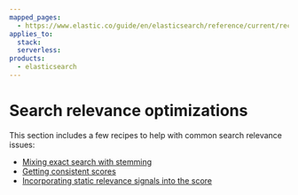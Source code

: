 ```yaml
---
mapped_pages:
  - https://www.elastic.co/guide/en/elasticsearch/reference/current/recipes.html
applies_to:
  stack:
  serverless:
products:
  - elasticsearch
---
```


# Search relevance optimizations

This section includes a few recipes to help with common search relevance issues:

* [Mixing exact search with stemming](search-relevance/mixing-exact-search-with-stemming.md)
* [Getting consistent scores](search-relevance/consistent-scoring.md)
* [Incorporating static relevance signals into the score](search-relevance/static-scoring-signals.md)



